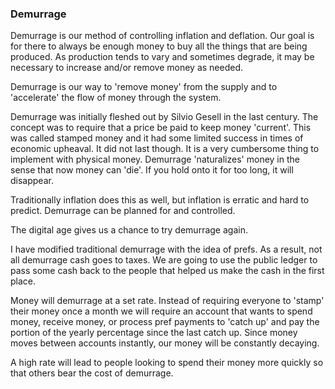 
### Demurrage


Demurrage is our method of controlling inflation and deflation. Our goal is for there to always be enough money to buy all the things that are being produced. As production tends to vary and sometimes degrade, it may be necessary to increase and/or remove money as needed.



Demurrage is our way to 'remove money' from the supply and to 'accelerate' the flow of money through the system.


Demurrage was initially fleshed out by Silvio Gesell in the last century. The concept was to require that a price be paid to keep money 'current'. This was called stamped money and it had some limited success in times of economic upheaval. It did not last though.  It is a very cumbersome thing to implement with physical money. Demurrage 'naturalizes' money in the sense that now money can 'die'. If you hold onto it for too long, it will disappear.

Traditionally inflation does this as well, but inflation is erratic and hard to predict. Demurrage can be planned for and controlled.

The digital age gives us a chance to try demurrage again.

I have modified traditional demurrage with the idea of prefs. As a result, not all demurrage cash goes to taxes. We are going to use the public ledger to pass some cash back to the people that helped us make the cash in the first place.

Money will demurrage at a set rate. Instead of requiring everyone to 'stamp' their money once a month we will require an account that wants to spend money, receive money, or process pref payments to 'catch up' and pay the portion of the yearly percentage since the last catch up. Since money moves between accounts instantly, our money will be constantly decaying.

A high rate will lead to people looking to spend their money more quickly so that others bear the cost of demurrage.

